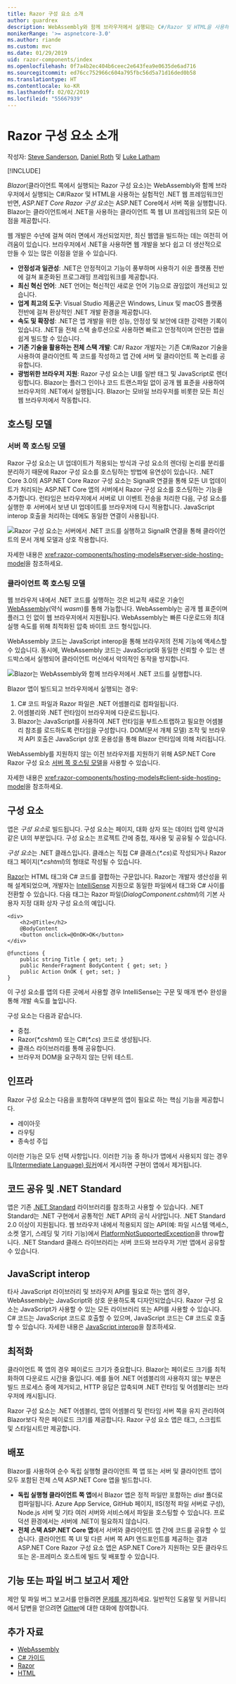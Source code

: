 ```yaml
---
title: Razor 구성 요소 소개
author: guardrex
description: WebAssembly와 함께 브라우저에서 실행되는 C#/Razor 및 HTML을 사용하여 .NET 웹 프레임워크인 Blazor를 탐색합니다.
monikerRange: '>= aspnetcore-3.0'
ms.author: riande
ms.custom: mvc
ms.date: 01/29/2019
uid: razor-components/index
ms.openlocfilehash: 0f7a4b2ec404b6ceec2e643fea9e0635de6ad716
ms.sourcegitcommit: ed76cc752966c604a795fbc56d5a71d16ded0b58
ms.translationtype: HT
ms.contentlocale: ko-KR
ms.lasthandoff: 02/02/2019
ms.locfileid: "55667939"
---
```

# <a name="introduction-to-razor-components"></a>Razor 구성 요소 소개

작성자: [Steve Sanderson](http://blog.stevensanderson.com), [Daniel Roth](https://github.com/danroth27) 및 [Luke Latham](https://github.com/guardrex)

[!INCLUDE[](~/includes/razor-components-preview-notice.md)]

*Blazor*(클라이언트 쪽에서 실행되는 Razor 구성 요소)는 WebAssembly와 함께 브라우저에서 실행되는 C#/Razor 및 HTML을 사용하는 실험적인 .NET 웹 프레임워크인 반면, *ASP.NET Core Razor 구성 요소*는 ASP.NET Core에서 서버 쪽을 실행합니다. Blazor는 클라이언트에서 .NET을 사용하는 클라이언트 쪽 웹 UI 프레임워크의 모든 이점을 제공합니다.

웹 개발은 수년에 걸쳐 여러 면에서 개선되었지만, 최신 웹앱을 빌드하는 데는 여전히 어려움이 있습니다. 브라우저에서 .NET을 사용하면 웹 개발을 보다 쉽고 더 생산적으로 만들 수 있는 많은 이점을 얻을 수 있습니다.

* **안정성과 일관성**: .NET은 안정적이고 기능이 풍부하며 사용하기 쉬운 플랫폼 전반에 걸쳐 표준화된 프로그래밍 프레임워크를 제공합니다.
* **최신 혁신 언어**: .NET 언어는 혁신적인 새로운 언어 기능으로 끊임없이 개선되고 있습니다.
* **업계 최고의 도구**: Visual Studio 제품군은 Windows, Linux 및 macOS 플랫폼 전반에 걸쳐 환상적인 .NET 개발 환경을 제공합니다.
* **속도 및 확장성**: .NET은 앱 개발을 위한 성능, 안정성 및 보안에 대한 강력한 기록이 있습니다. .NET을 전체 스택 솔루션으로 사용하면 빠르고 안정적이며 안전한 앱을 쉽게 빌드할 수 있습니다.
* **기존 기술을 활용하는 전체 스택 개발**: C#/ Razor 개발자는 기존 C#/Razor 기술을 사용하여 클라이언트 쪽 코드를 작성하고 앱 간에 서버 및 클라이언트 쪽 논리를 공유합니다.
* **광범위한 브라우저 지원**: Razor 구성 요소는 UI를 일반 태그 및 JavaScript로 렌더링합니다. Blazor는 플러그 인이나 코드 트랜스파일 없이 공개 웹 표준을 사용하여 브라우저의 .NET에서 실행됩니다. Blazor는 모바일 브라우저를 비롯한 모든 최신 웹 브라우저에서 작동합니다.

## <a name="hosting-models"></a>호스팅 모델

### <a name="server-side-hosting-model"></a>서버 쪽 호스팅 모델

Razor 구성 요소는 UI 업데이트가 적용되는 방식과 구성 요소의 렌더링 논리를 분리를 분리하기 때문에 Razor 구성 요소를 호스팅하는 방법에 유연성이 있습니다. .NET Core 3.0의 ASP.NET Core Razor 구성 요소는 SignalR 연결을 통해 모든 UI 업데이트가 처리되는 ASP.NET Core 앱의 서버에서 Razor 구성 요소를 호스팅하는 기능을 추가합니다. 런타임은 브라우저에서 서버로 UI 이벤트 전송을 처리한 다음, 구성 요소를 실행한 후 서버에서 보낸 UI 업데이트를 브라우저에 다시 적용합니다. JavaScript interop 호출을 처리하는 데에도 동일한 연결이 사용됩니다.

![Razor 구성 요소는 서버에서 .NET 코드를 실행하고 SignalR 연결을 통해 클라이언트의 문서 개체 모델과 상호 작용합니다.](index/_static/aspnet-core-razor-components.png)

자세한 내용은 <xref:razor-components/hosting-models#server-side-hosting-model>을 참조하세요.

### <a name="client-side-hosting-model"></a>클라이언트 쪽 호스팅 모델

웹 브라우저 내에서 .NET 코드를 실행하는 것은 비교적 새로운 기술인 [WebAssembly](http://webassembly.org)(약식 *wasm*)를 통해 가능합니다. WebAssembly는 공개 웹 표준이며 플러그 인 없이 웹 브라우저에서 지원됩니다. WebAssembly는 빠른 다운로드와 최대 실행 속도를 위해 최적화된 압축 바이트 코드 형식입니다.

WebAssembly 코드는 JavaScript interop을 통해 브라우저의 전체 기능에 액세스할 수 있습니다. 동시에, WebAssembly 코드는 JavaScript와 동일한 신뢰할 수 있는 샌드박스에서 실행되어 클라이언트 머신에서 악의적인 동작을 방지합니다.

![Blazor는 WebAssembly와 함께 브라우저에서 .NET 코드를 실행합니다.](index/_static/blazor.png)

Blazor 앱이 빌드되고 브라우저에서 실행되는 경우:

1. C# 코드 파일과 Razor 파일은 .NET 어셈블리로 컴파일됩니다.
1. 어셈블리와 .NET 런타임이 브라우저에 다운로드됩니다.
1. Blazor는 JavaScript를 사용하여 .NET 런타임을 부트스트랩하고 필요한 어셈블리 참조를 로드하도록 런타임을 구성합니다. DOM(문서 개체 모델) 조작 및 브라우저 API 호출은 JavaScript 상호 운용성을 통해 Blazor 런타임에 의해 처리됩니다.

WebAssembly를 지원하지 않는 이전 브라우저를 지원하기 위해 ASP.NET Core Razor 구성 요소 [서버 쪽 호스팅 모델](#server-side-hosting-model)을 사용할 수 있습니다.

자세한 내용은 <xref:razor-components/hosting-models#client-side-hosting-model>을 참조하세요.

## <a name="components"></a>구성 요소

앱은 *구성 요소*로 빌드됩니다. 구성 요소는 페이지, 대화 상자 또는 데이터 입력 양식과 같은 UI의 부분입니다. 구성 요소는 프로젝트 간에 중첩, 재사용 및 공유될 수 있습니다.

*구성 요소*는 .NET 클래스입니다. 클래스는 직접 C# 클래스(*\*.cs*)로 작성되거나 Razor 태그 페이지(*\*.cshtml*)의 형태로 작성될 수 있습니다.

[Razor](/aspnet/core/mvc/views/razor)는 HTML 태그와 C# 코드를 결합하는 구문입니다. Razor는 개발자 생산성을 위해 설계되었으며, 개발자는 [IntelliSense](/visualstudio/ide/using-intellisense) 지원으로 동일한 파일에서 태그와 C# 사이를 전환할 수 있습니다. 다음 태그는 Razor 파일(*DialogComponent.cshtml*)의 기본 사용자 지정 대화 상자 구성 요소의 예입니다.

```cshtml
<div>
    <h2>@Title</h2>
    @BodyContent
    <button onclick=@OnOK>OK</button>
</div>

@functions {
    public string Title { get; set; }
    public RenderFragment BodyContent { get; set; }
    public Action OnOK { get; set; }
}
```

이 구성 요소를 앱의 다른 곳에서 사용할 경우 IntelliSense는 구문 및 매개 변수 완성을 통해 개발 속도를 높입니다.

구성 요소는 다음과 같습니다.

* 중첩.
* Razor(*\*.cshtml*) 또는 C#(*\*.cs*) 코드로 생성됩니다.
* 클래스 라이브러리를 통해 공유합니다.
* 브라우저 DOM을 요구하지 않는 단위 테스트.

## <a name="infrastructure"></a>인프라

Razor 구성 요소는 다음을 포함하여 대부분의 앱이 필요로 하는 핵심 기능을 제공합니다.

* 레이아웃
* 라우팅
* 종속성 주입

이러한 기능은 모두 선택 사항입니다. 이러한 기능 중 하나가 앱에서 사용되지 않는 경우 [IL(Intermediate Language) 링커](xref:host-and-deploy/razor-components/configure-linker)에서 게시하면 구현이 앱에서 제거됩니다.

## <a name="code-sharing-and-net-standard"></a>코드 공유 및 .NET Standard

앱은 기존 [.NET Standard](/dotnet/standard/net-standard) 라이브러리를 참조하고 사용할 수 있습니다. .NET Standard는 .NET 구현에서 공통적인 .NET API의 공식 사양입니다. .NET Standard 2.0 이상이 지원됩니다. 웹 브라우저 내에서 적용되지 않는 API(예: 파일 시스템 액세스, 소켓 열기, 스레딩 및 기타 기능)에서 [PlatformNotSupportedException](/dotnet/api/system.platformnotsupportedexception)을 throw합니다. .NET Standard 클래스 라이브러리는 서버 코드와 브라우저 기반 앱에서 공유할 수 있습니다.

## <a name="javascript-interop"></a>JavaScript interop

타사 JavaScript 라이브러리 및 브라우저 API를 필요로 하는 앱의 경우, WebAssembly는 JavaScript와 상호 운용하도록 디자인되었습니다. Razor 구성 요소는 JavaScript가 사용할 수 있는 모든 라이브러리 또는 API를 사용할 수 있습니다. C# 코드는 JavaScript 코드로 호출할 수 있으며, JavaScript 코드는 C# 코드로 호출할 수 있습니다. 자세한 내용은 [JavaScript interop](xref:razor-components/javascript-interop)을 참조하세요.

## <a name="optimization"></a>최적화

클라이언트 쪽 앱의 경우 페이로드 크기가 중요합니다. Blazor는 페이로드 크기를 최적화하여 다운로드 시간을 줄입니다. 예를 들어 .NET 어셈블리의 사용하지 않는 부분은 빌드 프로세스 중에 제거되고, HTTP 응답은 압축되며 .NET 런타임 및 어셈블리는 브라우저에 캐시됩니다.

Razor 구성 요소는 .NET 어셈블리, 앱의 어셈블리 및 런타임 서버 쪽을 유지 관리하여 Blazor보다 작은 페이로드 크기를 제공합니다. Razor 구성 요소 앱은 태그, 스크립트 및 스타일시트만 제공합니다.

## <a name="deployment"></a>배포

Blazor를 사용하여 순수 독립 실행형 클라이언트 쪽 앱 또는 서버 및 클라이언트 앱이 모두 포함된 전체 스택 ASP.NET Core 앱을 빌드합니다.

* **독립 실행형 클라이언트 쪽 앱**에서 Blazor 앱은 정적 파일만 포함하는 *dist* 폴더로 컴파일됩니다. Azure App Service, GitHub 페이지, IIS(정적 파일 서버로 구성), Node.js 서버 및 기타 여러 서버와 서비스에서 파일을 호스팅할 수 있습니다. 프로덕션 환경에서는 서버에 .NET이 필요하지 않습니다.
* **전체 스택 ASP.NET Core 앱**에서 서버와 클라이언트 앱 간에 코드를 공유할 수 있습니다. 클라이언트 쪽 UI 및 다른 서버 쪽 API 엔드포인트를 제공하는 결과 ASP.NET Core Razor 구성 요소 앱은 ASP.NET Core가 지원하는 모든 클라우드 또는 온-프레미스 호스트에 빌드 및 배포할 수 있습니다.

## <a name="suggest-a-feature-or-file-a-bug-report"></a>기능 또는 파일 버그 보고서 제안

제안 및 파일 버그 보고서를 만들려면 [문제를 제기](https://github.com/aspnet/AspNetCore/issues/new)하세요. 일반적인 도움말 및 커뮤니티에서 답변을 얻으려면 [Gitter](https://gitter.im/aspnet/Blazor)에 대한 대화에 참여합니다.

## <a name="additional-resources"></a>추가 자료

* [WebAssembly](http://webassembly.org/)
* [C# 가이드](/dotnet/csharp/)
* [Razor](/aspnet/core/mvc/views/razor)
* [HTML](https://www.w3.org/html/)
